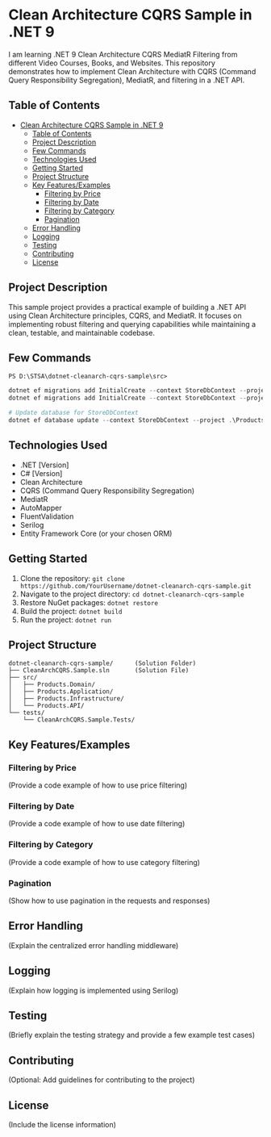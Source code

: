 # Clean Architecture CQRS Sample in .NET 9

I am learning .NET 9 Clean Architecture CQRS MediatR Filtering from different Video Courses, Books, and Websites. This repository demonstrates how to implement Clean Architecture with CQRS (Command Query Responsibility Segregation), MediatR, and filtering in a .NET API.

## Table of Contents

- [Clean Architecture CQRS Sample in .NET 9](#clean-architecture-cqrs-sample-in-net-9)
  - [Table of Contents](#table-of-contents)
  - [Project Description](#project-description)
  - [Few Commands](#few-commands)
  - [Technologies Used](#technologies-used)
  - [Getting Started](#getting-started)
  - [Project Structure](#project-structure)
  - [Key Features/Examples](#key-featuresexamples)
    - [Filtering by Price](#filtering-by-price)
    - [Filtering by Date](#filtering-by-date)
    - [Filtering by Category](#filtering-by-category)
    - [Pagination](#pagination)
  - [Error Handling](#error-handling)
  - [Logging](#logging)
  - [Testing](#testing)
  - [Contributing](#contributing)
  - [License](#license)

## Project Description

This sample project provides a practical example of building a .NET API using Clean Architecture principles, CQRS, and MediatR. It focuses on implementing robust filtering and querying capabilities while maintaining a clean, testable, and maintainable codebase.

## Few Commands

```text
PS D:\STSA\dotnet-cleanarch-cqrs-sample\src>
```

```powershell
dotnet ef migrations add InitialCreate --context StoreDbContext --project .\Products.Infrastructure --startup-project .\Products.API
dotnet ef migrations add InitialCreate --context StoreDbContext --project .\Products.Infrastructure --startup-project .\Products.API

# Update database for StoreDbContext
dotnet ef database update --context StoreDbContext --project .\Products.Infrastructure --startup-project .\Products.API
```

## Technologies Used

- .NET [Version]
- C# [Version]
- Clean Architecture
- CQRS (Command Query Responsibility Segregation)
- MediatR
- AutoMapper
- FluentValidation
- Serilog
- Entity Framework Core (or your chosen ORM)

## Getting Started

1.  Clone the repository: `git clone https://github.com/YourUsername/dotnet-cleanarch-cqrs-sample.git`
2.  Navigate to the project directory: `cd dotnet-cleanarch-cqrs-sample`
3.  Restore NuGet packages: `dotnet restore`
4.  Build the project: `dotnet build`
5.  Run the project: `dotnet run`

## Project Structure

```text
dotnet-cleanarch-cqrs-sample/      (Solution Folder)
├── CleanArchCQRS.Sample.sln       (Solution File)
├── src/
│   ├── Products.Domain/
│   ├── Products.Application/
│   ├── Products.Infrastructure/
│   └── Products.API/
└── tests/
    └── CleanArchCQRS.Sample.Tests/
```

## Key Features/Examples

### Filtering by Price

(Provide a code example of how to use price filtering)

### Filtering by Date

(Provide a code example of how to use date filtering)

### Filtering by Category

(Provide a code example of how to use category filtering)

### Pagination

(Show how to use pagination in the requests and responses)

## Error Handling

(Explain the centralized error handling middleware)

## Logging

(Explain how logging is implemented using Serilog)

## Testing

(Briefly explain the testing strategy and provide a few example test cases)

## Contributing

(Optional: Add guidelines for contributing to the project)

## License

(Include the license information)
